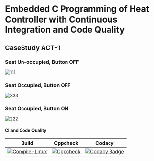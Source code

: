 # Embedded C Programming of Heat Controller with Continuous Integration and Code Quality

## CaseStudy ACT-1

### Seat Un-occupied, Button OFF
![111](https://user-images.githubusercontent.com/81015406/116058768-c9c2df80-a69d-11eb-8467-5bbb4767d901.JPG)
### Seat Occupied, Button OFF
![333](https://user-images.githubusercontent.com/81015406/116058809-d7786500-a69d-11eb-9792-60fddee82437.JPG)
### Seat Occupied, Button ON
![222](https://user-images.githubusercontent.com/81015406/116058830-dc3d1900-a69d-11eb-8aa4-a764cc1a5999.JPG)

#### CI and Code Quality

|Build|Cppcheck|Codacy|
|:--:|:--:|:--:|
[![Compile-Linux](https://github.com/prat7562/Prat_CaseStudy/actions/workflows/Compile-Linux.yml/badge.svg)](https://github.com/prat7562/Prat_CaseStudy/actions/workflows/Compile-Linux.yml)|[![Cppcheck](https://github.com/prat7562/Prat_CaseStudy/actions/workflows/Cppcheck.yml/badge.svg)](https://github.com/prat7562/Prat_CaseStudy/actions/workflows/Cppcheck.yml)|[![Codacy Badge](https://app.codacy.com/project/badge/Grade/96e7537a41184936bac1efd9c2277903)](https://www.codacy.com/gh/prat7562/Prat_CaseStudy/dashboard?utm_source=github.com&amp;utm_medium=referral&amp;utm_content=prat7562/Prat_CaseStudy&amp;utm_campaign=Badge_Grade)|
